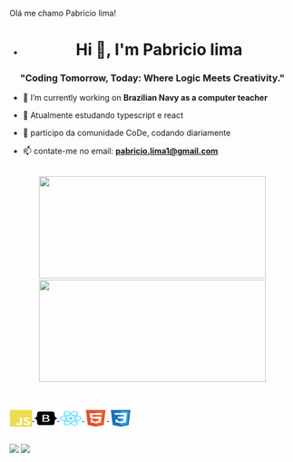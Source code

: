 Olá me chamo Pabricio lima!
 
  ##
- <h1 align="center">Hi 👋, I'm Pabricio lima</h1>
<h3 align="center">"Coding Tomorrow, Today: Where Logic Meets Creativity."</h3>

- 🔭 I’m currently working on **Brazilian Navy as a computer teacher**
- 🌱 Atualmente estudando typescript e react
- 👯 participo da comunidade CoDe, codando diariamente
- 📫 contate-me no email: **pabricio.lima1@gmail.com** 


  ##
  
<div align="center">
  <a href="https://github.com/pabriciolima">
  <img height="180em" style="width:400px" src="https://github-readme-stats.vercel.app/api?username=pabriciolima&show_icons=true&theme=dracula&include_all_commits=true&count_private=true"/>
  <img height="180em" style="width:400px" src="https://github-readme-stats.vercel.app/api/top-langs/?username=pabriciolima&layout=compact&langs_count=7&theme=dracula"/>
</div>

  ##
  
<div style="display: inline_block"><br>
  <img align="center" alt="Rafa-Js" height="30" width="40" src="https://raw.githubusercontent.com/devicons/devicon/master/icons/javascript/javascript-plain.svg">
  <img align="center" alt="Rafa-Ts" height="30" width="40" src="https://raw.githubusercontent.com/devicons/devicon/master/icons/bootstrap/bootstrap-plain.svg">
  <img align="center" alt="Rafa-React" height="30" width="40" src="https://raw.githubusercontent.com/devicons/devicon/master/icons/react/react-original.svg">
  <img align="center" alt="Rafa-HTML" height="30" width="40" src="https://raw.githubusercontent.com/devicons/devicon/master/icons/html5/html5-original.svg">
  <img align="center" alt="Rafa-CSS" height="30" width="40" src="https://raw.githubusercontent.com/devicons/devicon/master/icons/css3/css3-original.svg">
  </div>
  
  ##
  
  <div> 
 <a href="https://discord.com/channels/@me" target="_blank"><img src="https://img.shields.io/badge/Discord-7289DA?style=for-the-badge&logo=discord&logoColor=white" target="_blank"></a> 
  <a href="https://www.linkedin.com/in/pabrício-lima" target="_blank"><img src="https://img.shields.io/badge/-LinkedIn-%230077B5?style=for-the-badge&logo=linkedin&logoColor=white" target="_blank"></a> 
